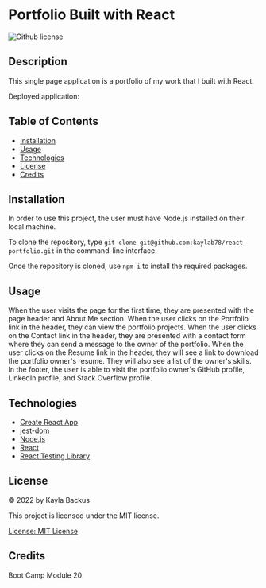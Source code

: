 # Portfolio Built with React
![Github license](https://img.shields.io/badge/license-MIT-blue.svg)

## Description
This single page application is a portfolio of my work that I built with React.

Deployed application: []()

## Table of Contents
- [Installation](#installation)
- [Usage](#usage)
- [Technologies](#technologies)
- [License](#license)
- [Credits](#credits)

## Installation
In order to use this project, the user must have Node.js installed on their local machine.

To clone the repository, type `git clone git@github.com:kaylab78/react-portfolio.git` in the command-line interface.

Once the repository is cloned, use `npm i` to install the required packages.

## Usage
When the user visits the page for the first time, they are presented with the page header and About Me section. When the user clicks on the Portfolio link in the header, they can view the portfolio projects. When the user clicks on the Contact link in the header, they are presented with a contact form where they can send a message to the owner of the portfolio. When the user clicks on the Resume link in the header, they will see a link to download the portfolio owner's resume. They will also see a list of the owner's skills. In the footer, the user is able to visit the portfolio owner's GitHub profile, LinkedIn profile, and Stack Overflow profile.

## Technologies
- [Create React App](https://github.com/facebook/create-react-app)
- [jest-dom](https://github.com/testing-library/jest-dom)
- [Node.js](https://nodejs.dev/)
- [React](https://reactjs.org/)
- [React Testing Library](https://www.npmjs.com/package/@testing-library/react)

## License
&copy; 2022 by Kayla Backus

This project is licensed under the MIT license.

[License: MIT License](https://opensource.org/licenses/MIT)

## Credits
Boot Camp Module 20